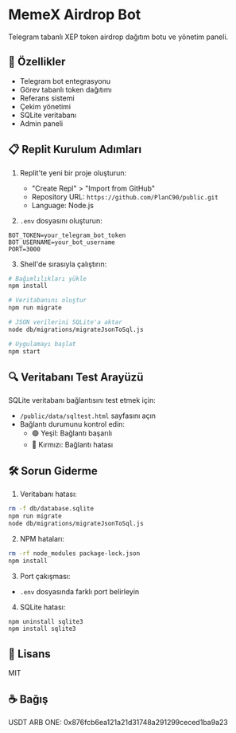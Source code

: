 # MemeX Airdrop Bot

Telegram tabanlı XEP token airdrop dağıtım botu ve yönetim paneli.

## 🚀 Özellikler

- Telegram bot entegrasyonu
- Görev tabanlı token dağıtımı  
- Referans sistemi
- Çekim yönetimi
- SQLite veritabanı
- Admin paneli

## 📋 Replit Kurulum Adımları

1. Replit'te yeni bir proje oluşturun:
   - "Create Repl" > "Import from GitHub"
   - Repository URL: `https://github.com/PlanC90/public.git`
   - Language: Node.js

2. `.env` dosyasını oluşturun:
```env
BOT_TOKEN=your_telegram_bot_token
BOT_USERNAME=your_bot_username 
PORT=3000
```

3. Shell'de sırasıyla çalıştırın:

```bash
# Bağımlılıkları yükle
npm install

# Veritabanını oluştur
npm run migrate

# JSON verilerini SQLite'a aktar
node db/migrations/migrateJsonToSql.js

# Uygulamayı başlat
npm start
```

## 🔍 Veritabanı Test Arayüzü

SQLite veritabanı bağlantısını test etmek için:
- `/public/data/sqltest.html` sayfasını açın
- Bağlantı durumunu kontrol edin:
  - 🟢 Yeşil: Bağlantı başarılı
  - 🔴 Kırmızı: Bağlantı hatası

## 🛠️ Sorun Giderme

1. Veritabanı hatası:
```bash
rm -f db/database.sqlite
npm run migrate
node db/migrations/migrateJsonToSql.js
```

2. NPM hataları:
```bash
rm -rf node_modules package-lock.json
npm install
```

3. Port çakışması:
- `.env` dosyasında farklı port belirleyin

4. SQLite hatası:
```bash
npm uninstall sqlite3
npm install sqlite3
```

## 📝 Lisans

MIT

## ☕ Bağış

USDT ARB ONE: 0x876fcb6ea121a21d31748a291299ceced1ba9a23
